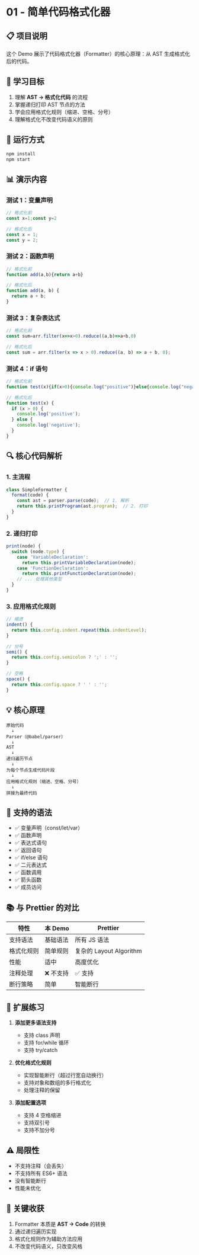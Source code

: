 # 01 - 简单代码格式化器

## 📋 项目说明

这个 Demo 展示了代码格式化器（Formatter）的核心原理：从 AST 生成格式化后的代码。

## 🎯 学习目标

1. 理解 **AST → 格式化代码** 的流程
2. 掌握递归打印 AST 节点的方法
3. 学会应用格式化规则（缩进、空格、分号）
4. 理解格式化不改变代码语义的原则

## 🚀 运行方式

```bash
npm install
npm start
```

## 📊 演示内容

### 测试 1：变量声明
```javascript
// 格式化前
const x=1;const y=2

// 格式化后
const x = 1;
const y = 2;
```

### 测试 2：函数声明
```javascript
// 格式化前
function add(a,b){return a+b}

// 格式化后
function add(a, b) {
  return a + b;
}
```

### 测试 3：复杂表达式
```javascript
// 格式化前
const sum=arr.filter(x=>x>0).reduce((a,b)=>a+b,0)

// 格式化后
const sum = arr.filter(x => x > 0).reduce((a, b) => a + b, 0);
```

### 测试 4：if 语句
```javascript
// 格式化前
function test(x){if(x>0){console.log("positive")}else{console.log("negative")}}

// 格式化后
function test(x) {
  if (x > 0) {
    console.log('positive');
  } else {
    console.log('negative');
  }
}
```

## 🔍 核心代码解析

### 1. 主流程

```javascript
class SimpleFormatter {
  format(code) {
    const ast = parser.parse(code);  // 1. 解析
    return this.printProgram(ast.program);  // 2. 打印
  }
}
```

### 2. 递归打印

```javascript
print(node) {
  switch (node.type) {
    case 'VariableDeclaration':
      return this.printVariableDeclaration(node);
    case 'FunctionDeclaration':
      return this.printFunctionDeclaration(node);
    // ... 处理其他类型
  }
}
```

### 3. 应用格式化规则

```javascript
// 缩进
indent() {
  return this.config.indent.repeat(this.indentLevel);
}

// 分号
semi() {
  return this.config.semicolon ? ';' : '';
}

// 空格
space() {
  return this.config.space ? ' ' : '';
}
```

## 💡 核心原理

```
原始代码
  ↓
Parser（@babel/parser）
  ↓
AST
  ↓
递归遍历节点
  ↓
为每个节点生成代码片段
  ↓
应用格式化规则（缩进、空格、分号）
  ↓
拼接为最终代码
```

## 🎨 支持的语法

- ✅ 变量声明（const/let/var）
- ✅ 函数声明
- ✅ 表达式语句
- ✅ 返回语句
- ✅ if/else 语句
- ✅ 二元表达式
- ✅ 函数调用
- ✅ 箭头函数
- ✅ 成员访问

## 📚 与 Prettier 的对比

| 特性 | 本 Demo | Prettier |
|------|---------|----------|
| 支持语法 | 基础语法 | 所有 JS 语法 |
| 格式化规则 | 简单规则 | 复杂的 Layout Algorithm |
| 性能 | 适中 | 高度优化 |
| 注释处理 | ❌ 不支持 | ✅ 支持 |
| 断行策略 | 简单 | 智能断行 |

## 🔧 扩展练习

1. **添加更多语法支持**
   - 支持 class 声明
   - 支持 for/while 循环
   - 支持 try/catch

2. **优化格式化规则**
   - 实现智能断行（超过行宽自动换行）
   - 支持对象和数组的多行格式化
   - 处理注释的保留

3. **添加配置选项**
   - 支持 4 空格缩进
   - 支持双引号
   - 支持不加分号

## ⚠️ 局限性

- 不支持注释（会丢失）
- 不支持所有 ES6+ 语法
- 没有智能断行
- 性能未优化

## 🎯 关键收获

1. Formatter 本质是 **AST → Code** 的转换
2. 通过递归遍历实现
3. 格式化规则作为辅助方法应用
4. 不改变代码语义，只改变风格

